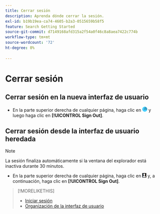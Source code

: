 ```yaml
---
title: Cerrar sesión
description: Aprenda dónde cerrar la sesión.
exl-id: b19b19ea-ca74-4605-b2a3-0515659b58f5
feature: Search Getting Started
source-git-commit: d7149168afd315a2f54a0f46c8a8aea7422c774b
workflow-type: tm+mt
source-wordcount: '72'
ht-degree: 0%

---
```


# Cerrar sesión

## Cerrar sesión en la nueva interfaz de usuario

* En la parte superior derecha de cualquier página, haga clic en ![Cuenta](/help/search-social-commerce/assets/account.png "Cuenta") y luego haga clic en **[!UICONTROL Sign Out]**.

## Cerrar sesión desde la interfaz de usuario heredada

>[!NOTE]
>
>La sesión finaliza automáticamente si la ventana del explorador está inactiva durante 30 minutos.

* En la parte superior derecha de cualquier página, haga clic en ![Perfil de usuario](/help/search-social-commerce/assets/user-profile.png "Perfil de usuario") y, a continuación, haga clic en **[!UICONTROL Sign Out]**.

>[!MORELIKETHIS]
>
>* [Iniciar sesión](sign-in.md)
>* [Organización de la interfaz de usuario](user-interface.md)
